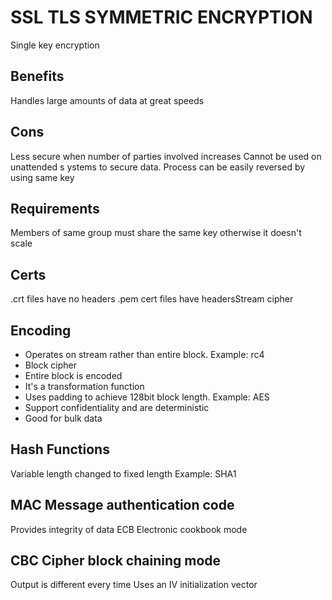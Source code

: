 # SSL TLS SYMMETRIC ENCRYPTION

Single key encryption

## Benefits

Handles large amounts of data at great speeds

## Cons

Less secure when number of parties involved increases
Cannot be used on unattended s ystems to secure data. Process can be easily
reversed by using same key

## Requirements

Members of same group must share the same key otherwise it doesn't scale

## Certs

.crt files have no headers
.pem cert files have headersStream cipher

## Encoding

- Operates on stream rather than entire block. Example: rc4
- Block cipher
- Entire block is encoded
- It's a transformation function
- Uses padding to achieve 128bit block length. Example: AES
- Support confidentiality and are deterministic
- Good for bulk data

## Hash Functions

Variable length changed to fixed length
Example: SHA1

## MAC Message authentication code

Provides integrity of data
ECB Electronic cookbook mode

## CBC Cipher block chaining mode

Output is different every time
Uses an IV initialization vector
